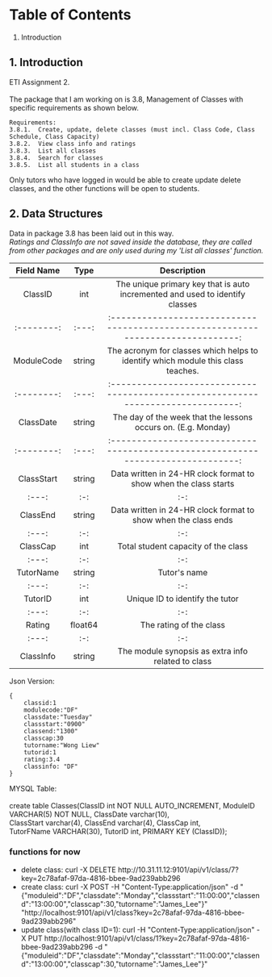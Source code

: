 # Table of Contents
1. Introduction


## 1. Introduction
ETI Assignment 2. <br></br>
The package that I am working on is 3.8, Management of Classes with specific requirements as shown below.
```
Requirements:
3.8.1.	Create, update, delete classes (must incl. Class Code, Class Schedule, Class Capacity)
3.8.2.	View class info and ratings
3.8.3.	List all classes
3.8.4.	Search for classes
3.8.5.	List all students in a class
```
Only tutors who have logged in would be able to create update delete classes, and the other functions will be open to students.

## 2. Data Structures
Data in package 3.8 has been laid out in this way.</br> *Ratings and ClassInfo are not saved inside the database, they are called from other packages and are only used during my 'List all classes' function.*

| Field Name | Type  | Description  |
| :--------: | :---: | :-------------------------------------------------------------------------------: |
| ClassID | int | The unique primary key that is auto incremented and used to identify classes |
| :--------: | :---: | :-------------------------------------------------------------------------------: |
| ModuleCode | string | The acronym for classes which helps to identify which module this class teaches. |
| :--------: | :---: | :-------------------------------------------------------------------------------: |
| ClassDate | string | The day of the week that the lessons occurs on. (E.g. Monday) |
| :--------: | :---: | :-------------------------------------------------------------------------------: |
| ClassStart | string | Data written in 24-HR clock format to show when the class starts |
| :---:   | :-: | :-: |
| ClassEnd | string | Data written in 24-HR clock format to show when the class ends |
| :---:   | :-: | :-: |
| ClassCap | int | Total student capacity of the class |
| :---:   | :-: | :-: |
| TutorName | string | Tutor's name |
| :---:   | :-: | :-: |
| TutorID | int | Unique ID to identify the tutor |
| :---:   | :-: | :-: |
| Rating | float64 | The rating of the class |
| :---:   | :-: | :-: |
| ClassInfo | string | The module synopsis as extra info related to class |

Json Version:
```
{
	classid:1
	modulecode:"DF"
	classdate:"Tuesday"
	classstart:"0900"
	classend:"1300"
	classcap:30
	tutorname:"Wong Liew"
	tutorid:1
	rating:3.4
	classinfo: "DF"
}
```
MYSQL Table:<br></br>
create table Classes(ClassID int NOT NULL AUTO_INCREMENT, 
	ModuleID VARCHAR(5) NOT NULL,
	ClassDate varchar(10),  
	ClassStart  varchar(4), 
	ClassEnd varchar(4),
    ClassCap int,  
	TutorFName VARCHAR(30),
    TutorID int,
    PRIMARY KEY (ClassID));


### functions for now
<ul><li>delete class:
curl -X DELETE http://10.31.11.12:9101/api/v1/class/7?key=2c78afaf-97da-4816-bbee-9ad239abb296</li>
<li>create class:
curl -X POST -H "Content-Type:application/json" -d "{"moduleid":"DF","classdate":"Monday","classstart":"11:00:00","classend":"13:00:00","classcap":30,"tutorname":"James_Lee"}" "http://localhost:9101/api/v1/class?key=2c78afaf-97da-4816-bbee-9ad239abb296"</li>
<li>update class(with class ID=1):
curl -H "Content-Type:application/json" -X PUT http://localhost:9101/api/v1/class/1?key=2c78afaf-97da-4816-bbee-9ad239abb296 -d "{"moduleid":"DF","classdate":"Monday","classstart":"11:00:00","classend":"13:00:00","classcap":30,"tutorname":"James_Lee"}"</li>
</ul>

